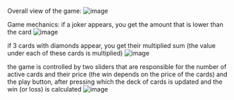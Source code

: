 Overall view of the game:
![image](https://github.com/Sanyo4ek373/Joker-sFortune/assets/71271563/1b81604a-56af-4985-9eb6-d5bbe8931a51)

Game mechanics:
if a joker appears, you get the amount that is lower than the card
![image](https://github.com/Sanyo4ek373/Joker-sFortune/assets/71271563/27e6c8ec-8144-4b9f-8f98-1746d7c997f6)

if 3 cards with diamonds appear, you get their multiplied sum (the value under each of these cards is multiplied)
![image](https://github.com/Sanyo4ek373/Joker-sFortune/assets/71271563/91faa51e-4cd1-4b81-8626-297b163ea413)

the game is controlled by two sliders that are responsible for the number of active cards and their price (the win depends on the price of the cards)
and the play button, after pressing which the deck of cards is updated and the win (or loss) is calculated
![image](https://github.com/Sanyo4ek373/Joker-sFortune/assets/71271563/4bb54d10-b963-49c5-a344-240deaa5b196)
